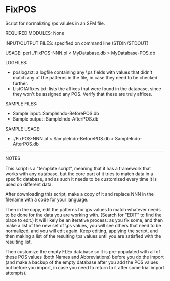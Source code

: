 # FixPOS
Script for normalizing \ps valules in an SFM file.

REQUIRED MODULES: None

INPUT/OUTPUT FILES: specified on command line (STDIN/STDOUT)

USAGE:  perl ./FixPOS-NNN.pl <  MyDatabase.db > MyDatabase-POS.db

LOGFILES:
 * poslog.txt: a logfile containing any \ps fields with values that
 didn't match any of the patterns in the file, in case they need to be
 checked further.
 * ListOfAffixes.txt: lists the affixes that were found in the database,
 since they won't be assigned any POS.  Verify that these are truly affixes.

SAMPLE FILES:
  * Sample input:	SampleIndo-BeforePOS.db
  * Sample output:	SampleIndo-AfterPOS.db

SAMPLE USAGE:
  * ./FixPOS-NNN.pl < SampleIndo-BeforePOS.db > SampleIndo-AfterPOS.db

----------
NOTES

This script is a "template script", meaning that it has a framework that
works with any database, but the core part of it tries to match data in 
a specific database, and as such it needs to be customized every time it
is used on different data.

After downloading this script, make a copy of it and replace NNN in the
filename with a code for your language.

Then in the copy, edit the patterns for \ps values to match whatever needs
to be done for the data you are working with.  (Search for "EDIT" to find
the place to edit.)  It will likely be an
iterative process:  as you fix some, and then make a list of the new
set of \ps values, you will see others that need to be normalized, and
you will edit again.  Keep editing, applying the script, and then making
a list of the resulting \ps values until you are satisfied with the 
resulting list.

Then customize the empty FLEx database so it is pre-populated with all
of these POS values (both Names and Abbreviations) before you do the
import (and make a backup of the empty database after you add the POS
values but before you import, in case you need to return to it after
some trial import attempts).

